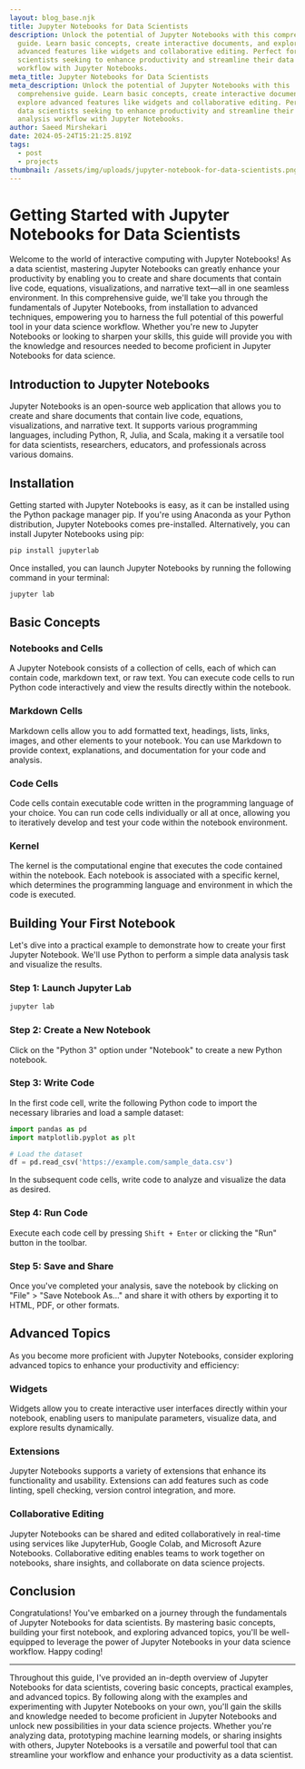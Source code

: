 ```yaml
---
layout: blog_base.njk
title: Jupyter Notebooks for Data Scientists
description: Unlock the potential of Jupyter Notebooks with this comprehensive
  guide. Learn basic concepts, create interactive documents, and explore
  advanced features like widgets and collaborative editing. Perfect for data
  scientists seeking to enhance productivity and streamline their data analysis
  workflow with Jupyter Notebooks.
meta_title: Jupyter Notebooks for Data Scientists
meta_description: Unlock the potential of Jupyter Notebooks with this
  comprehensive guide. Learn basic concepts, create interactive documents, and
  explore advanced features like widgets and collaborative editing. Perfect for
  data scientists seeking to enhance productivity and streamline their data
  analysis workflow with Jupyter Notebooks.
author: Saeed Mirshekari
date: 2024-05-24T15:21:25.819Z
tags:
  - post
  - projects
thumbnail: /assets/img/uploads/jupyter-notebook-for-data-scientists.png
---
```

# Getting Started with Jupyter Notebooks for Data Scientists

Welcome to the world of interactive computing with Jupyter Notebooks! As a data scientist, mastering Jupyter Notebooks can greatly enhance your productivity by enabling you to create and share documents that contain live code, equations, visualizations, and narrative text—all in one seamless environment. In this comprehensive guide, we'll take you through the fundamentals of Jupyter Notebooks, from installation to advanced techniques, empowering you to harness the full potential of this powerful tool in your data science workflow. Whether you're new to Jupyter Notebooks or looking to sharpen your skills, this guide will provide you with the knowledge and resources needed to become proficient in Jupyter Notebooks for data science.

## Introduction to Jupyter Notebooks

Jupyter Notebooks is an open-source web application that allows you to create and share documents that contain live code, equations, visualizations, and narrative text. It supports various programming languages, including Python, R, Julia, and Scala, making it a versatile tool for data scientists, researchers, educators, and professionals across various domains.

## Installation

Getting started with Jupyter Notebooks is easy, as it can be installed using the Python package manager pip. If you're using Anaconda as your Python distribution, Jupyter Notebooks comes pre-installed. Alternatively, you can install Jupyter Notebooks using pip:

```bash
pip install jupyterlab
```

Once installed, you can launch Jupyter Notebooks by running the following command in your terminal:

```bash
jupyter lab
```

## Basic Concepts

### Notebooks and Cells
A Jupyter Notebook consists of a collection of cells, each of which can contain code, markdown text, or raw text. You can execute code cells to run Python code interactively and view the results directly within the notebook.

### Markdown Cells
Markdown cells allow you to add formatted text, headings, lists, links, images, and other elements to your notebook. You can use Markdown to provide context, explanations, and documentation for your code and analysis.

### Code Cells
Code cells contain executable code written in the programming language of your choice. You can run code cells individually or all at once, allowing you to iteratively develop and test your code within the notebook environment.

### Kernel
The kernel is the computational engine that executes the code contained within the notebook. Each notebook is associated with a specific kernel, which determines the programming language and environment in which the code is executed.

## Building Your First Notebook

Let's dive into a practical example to demonstrate how to create your first Jupyter Notebook. We'll use Python to perform a simple data analysis task and visualize the results.

### Step 1: Launch Jupyter Lab
```bash
jupyter lab
```

### Step 2: Create a New Notebook
Click on the "Python 3" option under "Notebook" to create a new Python notebook.

### Step 3: Write Code
In the first code cell, write the following Python code to import the necessary libraries and load a sample dataset:

```python
import pandas as pd
import matplotlib.pyplot as plt

# Load the dataset
df = pd.read_csv('https://example.com/sample_data.csv')
```

In the subsequent code cells, write code to analyze and visualize the data as desired.

### Step 4: Run Code
Execute each code cell by pressing `Shift + Enter` or clicking the "Run" button in the toolbar.

### Step 5: Save and Share
Once you've completed your analysis, save the notebook by clicking on "File" > "Save Notebook As..." and share it with others by exporting it to HTML, PDF, or other formats.

## Advanced Topics

As you become more proficient with Jupyter Notebooks, consider exploring advanced topics to enhance your productivity and efficiency:

### Widgets
Widgets allow you to create interactive user interfaces directly within your notebook, enabling users to manipulate parameters, visualize data, and explore results dynamically.

### Extensions
Jupyter Notebooks supports a variety of extensions that enhance its functionality and usability. Extensions can add features such as code linting, spell checking, version control integration, and more.

### Collaborative Editing
Jupyter Notebooks can be shared and edited collaboratively in real-time using services like JupyterHub, Google Colab, and Microsoft Azure Notebooks. Collaborative editing enables teams to work together on notebooks, share insights, and collaborate on data science projects.

## Conclusion

Congratulations! You've embarked on a journey through the fundamentals of Jupyter Notebooks for data scientists. By mastering basic concepts, building your first notebook, and exploring advanced topics, you'll be well-equipped to leverage the power of Jupyter Notebooks in your data science workflow. Happy coding!

---

Throughout this guide, I've provided an in-depth overview of Jupyter Notebooks for data scientists, covering basic concepts, practical examples, and advanced topics. By following along with the examples and experimenting with Jupyter Notebooks on your own, you'll gain the skills and knowledge needed to become proficient in Jupyter Notebooks and unlock new possibilities in your data science projects. Whether you're analyzing data, prototyping machine learning models, or sharing insights with others, Jupyter Notebooks is a versatile and powerful tool that can streamline your workflow and enhance your productivity as a data scientist.